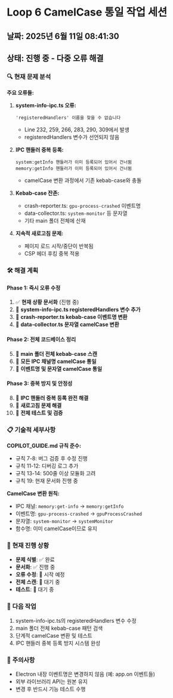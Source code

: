 # Loop 6 CamelCase 통일 작업 세션

## 날짜: 2025년 6월 11일 08:41:30
## 상태: 진행 중 - 다중 오류 해결

### 🔍 **현재 문제 분석**

**주요 오류들:**
1. **system-info-ipc.ts 오류:**
   ```
   'registeredHandlers' 이름을 찾을 수 없습니다
   ```
   - Line 232, 259, 266, 283, 290, 309에서 발생
   - registeredHandlers 변수가 선언되지 않음

2. **IPC 핸들러 중복 등록:**
   ```
   system:getInfo 핸들러가 이미 등록되어 있어서 건너뜀
   memory:getInfo 핸들러가 이미 등록되어 있어서 건너뜀
   ```
   - camelCase 변환 과정에서 기존 kebab-case와 충돌

3. **Kebab-case 잔존:**
   - crash-reporter.ts: `gpu-process-crashed` 이벤트명
   - data-collector.ts: `system-monitor` 등 문자열
   - 기타 main 폴더 전체에 산재

4. **지속적 새로고침 문제:**
   - 페이지 로드 시작/중단이 반복됨
   - CSP 헤더 후킹 중복 적용

### 🛠 **해결 계획**

#### Phase 1: 즉시 오류 수정
1. ✅ **현재 상황 문서화** (진행 중)
2. 🔄 **system-info-ipc.ts registeredHandlers 변수 추가**
3. 🔄 **crash-reporter.ts kebab-case 이벤트명 변환**
4. 🔄 **data-collector.ts 문자열 camelCase 변환**

#### Phase 2: 전체 코드베이스 정리
5. 🔄 **main 폴더 전체 kebab-case 스캔**
6. 🔄 **모든 IPC 채널명 camelCase 통일**
7. 🔄 **이벤트명 및 문자열 camelCase 통일**

#### Phase 3: 중복 방지 및 안정성
8. 🔄 **IPC 핸들러 중복 등록 완전 해결**
9. 🔄 **새로고침 문제 해결**
10. 🔄 **전체 테스트 및 검증**

### 📋 **기술적 세부사항**

**COPILOT_GUIDE.md 규칙 준수:**
- 규칙 7-8: 버그 검증 후 수정 진행
- 규칙 11-12: 디버깅 로그 추가
- 규칙 13-14: 500줄 이상 모듈화 고려
- 규칙 19: 현재 문서화 진행 중

**CamelCase 변환 원칙:**
- IPC 채널: `memory:get-info` → `memory:getInfo`
- 이벤트명: `gpu-process-crashed` → `gpuProcessCrashed`
- 문자열: `system-monitor` → `systemMonitor`
- 함수명: 이미 camelCase이므로 유지

### 🔄 **현재 진행 상황**

- **문제 식별**: ✅ 완료
- **문서화**: ✅ 진행 중  
- **오류 수정**: 🔄 시작 예정
- **전체 스캔**: 🔄 대기 중
- **테스트**: 🔄 대기 중

### 🎯 **다음 작업**

1. system-info-ipc.ts의 registeredHandlers 변수 수정
2. main 폴더 전체 kebab-case 패턴 검색
3. 단계적 camelCase 변환 및 테스트
4. IPC 핸들러 중복 등록 방지 시스템 완성

### 📝 **주의사항**

- Electron 내장 이벤트명은 변경하지 않음 (예: app.on 이벤트들)
- 외부 라이브러리 API는 원본 유지
- 변경 후 반드시 기능 테스트 수행
